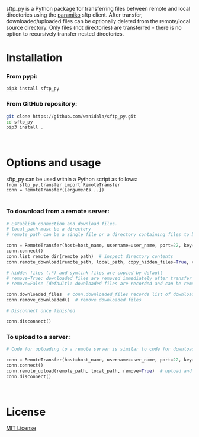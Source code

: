 sftp_py is a Python package for transferring files between remote and local directories using the [paramiko](http://www.paramiko.org/) sftp client. After transfer, downloaded/uploaded files can be optionally deleted from the remote/local source directory. Only files (not directories) are transferred - there is no option to recursively transfer nested directories.<br>

# Installation 

### From pypi:
```bash
pip3 install sftp_py
```
### From GitHub repository:
```bash
git clone https://github.com/wanidala/sftp_py.git
cd sftp_py
pip3 install .
```
<br>

# Options and usage

sftp_py can be used within a Python script as follows:<br>
`from sftp_py.transfer import RemoteTransfer`<br>
`conn = RemoteTransfer([`*`arguments...`*`])`<br>
<br>

### To download from a remote server:

```python
# Establish connection and download files. 
# local_path must be a directory
# remote_path can be a single file or a directory containing files to be transferred

conn = RemoteTransfer(host=host_name, username=user_name, port=22, key=private_key_path)
conn.connect()
conn.list_remote_dir(remote_path)  # inspect directory contents
conn.remote_download(remote_path, local_path, copy_hidden_files=True, copy_symlink_files=True, remove=False)

# hidden files (.*) and symlink files are copied by default
# remove=True: downloaded files are removed immediately after transfer
# remove=False (default): downloaded files are recorded and can be removed later...

conn.downloaded_files  # conn.downloaded_files records list of downloaded filenames
conn.remove_downloaded()  # remove downloaded files

# Disconnect once finished

conn.disconnect()
```

### To upload to a server:

```python
# Code for uploading to a remote server is similar to code for downloading from a remote server...

conn = RemoteTransfer(host=host_name, username=user_name, port=22, key=private_key_path)
conn.connect()
conn.remote_upload(remote_path, local_path, remove=True)  # upload and remove uploaded files from local_path
conn.disconnect()
```
<br>

# License

[MIT License](https://en.wikipedia.org/wiki/MIT_License)
